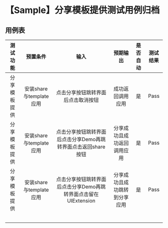 # 【Sample】分享模板提供测试用例归档

## 用例表

|测试功能|预置条件|输入|预期输出|是否自动|测试结果|
|:------------------------------:|:------------------------------:|:------------------------------:|:------------------------------:|:------------------------------:|:------------------------------:|
|分享模板提供| 安装share与template应用 | 点击分享按钮跳转界面后点击取消按钮 | 成功返回调用应用 |是|Pass|
|分享模板提供| 安装share与template应用 | 点击分享按钮跳转界面后点击分享Demo再跳转界面点击返回share按钮 | 分享成功且成功返回调用应用 |是|Pass|
|分享模板提供| 安装share与template应用 | 点击分享按钮跳转界面后点击分享Demo再跳转界面点击留在UIExtension | 分享成功且成功跳转到分享应用 |是|Pass|
|              |                         |                                                              |                              |          |          |
|              |                         |                                                              |                              |          |          |
|              |                         |                                                              |                              |          |          |
|              |                         |                                                              |                              |          |          |
|              |                         |                                                              |                              |          |          |
